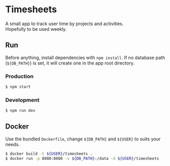# Timesheets

A small app to track user time by projects and activities.  
Hopefully to be used weekly.

## Run

Before anything, install dependencies with `npm install`.
If no database path (`${DB_PATH}`) is set, it will create one in the app root directory.

### Production

```bash
$ npm start
```

### Development

```bash
$ npm run dev
```

## Docker

Use the bundled `Dockerfile`, change `${DB_PATH}` and `${USER}` to suits your needs.

```bash
$ docker build -t ${USER}/timesheets .
$ docker run -p 8080:8080 -v ${DB_PATH}:/data -d ${USER}/timesheets
```